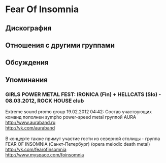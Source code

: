 # Fear Of Insomnia



## Дискография


## Отношения с другими группами


## Обсуждения


## Упоминания

### GIRLS POWER METAL FEST: IRONICA (Fin) + HELLCATS (Slo) - 08.03.2012, ROCK HOUSE club

Extreme sound promo group 19.02.2012 04:42:
Состав участвующих команд пополнен sympho power-speed metal группой AURA<BR><A HREF="http://www.auraband.ru" TARGET="_blank">http://www.auraband.ru</A><BR><A HREF="http://vk.com/auraband" TARGET="_blank">http://vk.com/auraband</A><BR><BR>В концерте также примут участие гости из северной столицы - группа FEAR OF INSOMNIA (Санкт-Петербург) (opera melodic death metal)<BR><A HREF="http://vk.com/fearofinsomnia" TARGET="_blank">http://vk.com/fearofinsomnia</A><BR><A HREF="http://www.myspace.com/foinsomnia" TARGET="_blank">http://www.myspace.com/foinsomnia</A>

